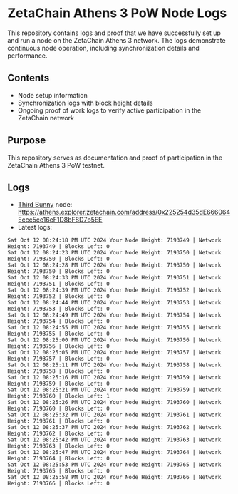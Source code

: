 # ZetaChain Athens 3 PoW Node Logs
This repository contains logs and proof that we have successfully set up and run a node on the ZetaChain Athens 3 network. The logs demonstrate continuous node operation, including synchronization details and performance.

## Contents
- Node setup information
- Synchronization logs with block height details
- Ongoing proof of work logs to verify active participation in the ZetaChain network

## Purpose
This repository serves as documentation and proof of participation in the ZetaChain Athens 3 PoW testnet.

## Logs

- [Third Bunny](https://thirdbunny.xyz/) node: https://athens.explorer.zetachain.com/address/0x225254d35dE666064Eccc5ce16eF1D8bF8D7b5EE
- Latest logs:
```
Sat Oct 12 08:24:18 PM UTC 2024 Your Node Height: 7193749 | Network Height: 7193749 | Blocks Left: 0
Sat Oct 12 08:24:23 PM UTC 2024 Your Node Height: 7193750 | Network Height: 7193750 | Blocks Left: 0
Sat Oct 12 08:24:28 PM UTC 2024 Your Node Height: 7193750 | Network Height: 7193750 | Blocks Left: 0
Sat Oct 12 08:24:33 PM UTC 2024 Your Node Height: 7193751 | Network Height: 7193751 | Blocks Left: 0
Sat Oct 12 08:24:39 PM UTC 2024 Your Node Height: 7193752 | Network Height: 7193752 | Blocks Left: 0
Sat Oct 12 08:24:44 PM UTC 2024 Your Node Height: 7193753 | Network Height: 7193753 | Blocks Left: 0
Sat Oct 12 08:24:49 PM UTC 2024 Your Node Height: 7193754 | Network Height: 7193754 | Blocks Left: 0
Sat Oct 12 08:24:55 PM UTC 2024 Your Node Height: 7193755 | Network Height: 7193755 | Blocks Left: 0
Sat Oct 12 08:25:00 PM UTC 2024 Your Node Height: 7193756 | Network Height: 7193756 | Blocks Left: 0
Sat Oct 12 08:25:05 PM UTC 2024 Your Node Height: 7193757 | Network Height: 7193757 | Blocks Left: 0
Sat Oct 12 08:25:11 PM UTC 2024 Your Node Height: 7193758 | Network Height: 7193758 | Blocks Left: 0
Sat Oct 12 08:25:16 PM UTC 2024 Your Node Height: 7193759 | Network Height: 7193759 | Blocks Left: 0
Sat Oct 12 08:25:21 PM UTC 2024 Your Node Height: 7193759 | Network Height: 7193760 | Blocks Left: 1
Sat Oct 12 08:25:26 PM UTC 2024 Your Node Height: 7193760 | Network Height: 7193760 | Blocks Left: 0
Sat Oct 12 08:25:32 PM UTC 2024 Your Node Height: 7193761 | Network Height: 7193761 | Blocks Left: 0
Sat Oct 12 08:25:37 PM UTC 2024 Your Node Height: 7193762 | Network Height: 7193762 | Blocks Left: 0
Sat Oct 12 08:25:42 PM UTC 2024 Your Node Height: 7193763 | Network Height: 7193763 | Blocks Left: 0
Sat Oct 12 08:25:47 PM UTC 2024 Your Node Height: 7193764 | Network Height: 7193764 | Blocks Left: 0
Sat Oct 12 08:25:53 PM UTC 2024 Your Node Height: 7193765 | Network Height: 7193765 | Blocks Left: 0
Sat Oct 12 08:25:58 PM UTC 2024 Your Node Height: 7193766 | Network Height: 7193766 | Blocks Left: 0
```
